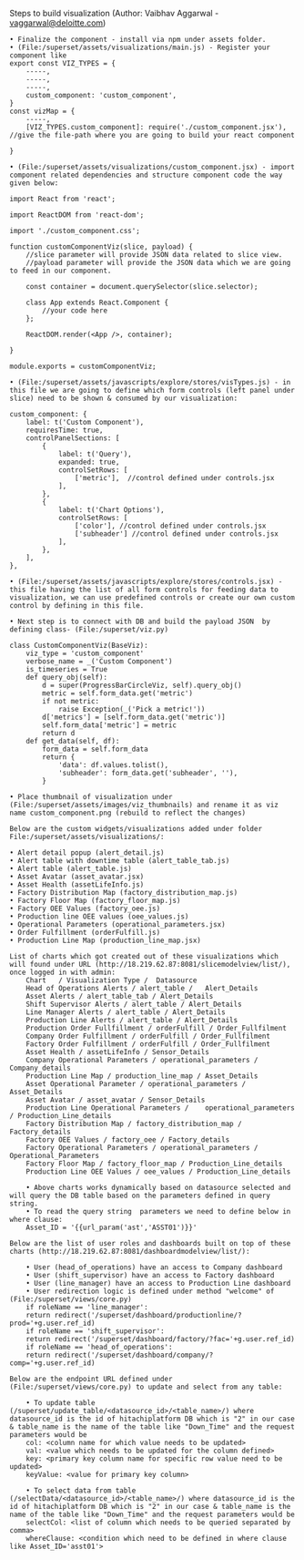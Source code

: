 Steps to build visualization (Author: Vaibhav Aggarwal - vaggarwal@deloitte.com)

	• Finalize the component - install via npm under assets folder.
	• (File:/superset/assets/visualizations/main.js) - Register your component like
	export const VIZ_TYPES = {
		-----,
		-----,
		-----,
		custom_component: 'custom_component',
	}
	const vizMap = {
		-----,
		[VIZ_TYPES.custom_component]: require('./custom_component.jsx'),     //give the file-path where you are going to build your react component
		
	}
	
	• (File:/superset/assets/visualizations/custom_component.jsx) - import component related dependencies and structure component code the way given below:

	import React from 'react';

	import ReactDOM from 'react-dom';

	import './custom_component.css';
	
	function customComponentViz(slice, payload) {
		//slice parameter will provide JSON data related to slice view.
		//payload parameter will provide the JSON data which we are going to feed in our component.

		const container = document.querySelector(slice.selector);

		class App extends React.Component {
			//your code here
		};
		
		ReactDOM.render(<App />, container);
		
	}
	
	module.exports = customComponentViz;
	
	• (File:/superset/assets/javascripts/explore/stores/visTypes.js) - in this file we are going to define which form controls (left panel under slice) need to be shown & consumed by our visualization:

	custom_component: {
		label: t('Custom Component'),
		requiresTime: true,
		controlPanelSections: [
			{
				label: t('Query'),
				expanded: true,
				controlSetRows: [
					['metric'],  //control defined under controls.jsx
				],
			},
			{
				label: t('Chart Options'),
				controlSetRows: [
					['color'], //control defined under controls.jsx
					['subheader'] //control defined under controls.jsx
				],
			},
		],
	},
	
	• (File:/superset/assets/javascripts/explore/stores/controls.jsx) - this file having the list of all form controls for feeding data to visualization, we can use predefined controls or create our own custom control by defining in this file.
	
	• Next step is to connect with DB and build the payload JSON  by defining class- (File:/superset/viz.py) 

	class CustomComponentViz(BaseViz):
		viz_type = 'custom_component'
		verbose_name = _('Custom Component')
		is_timeseries = True
		def query_obj(self):
			d = super(ProgressBarCircleViz, self).query_obj()
			metric = self.form_data.get('metric')
			if not metric:
				raise Exception(_('Pick a metric!'))
			d['metrics'] = [self.form_data.get('metric')]
			self.form_data['metric'] = metric
			return d
		def get_data(self, df):
			form_data = self.form_data
			return {
				'data': df.values.tolist(),
				'subheader': form_data.get('subheader', ''),
			}
			
	• Place thumbnail of visualization under (File:/superset/assets/images/viz_thumbnails) and rename it as viz name custom_component.png (rebuild to reflect the changes)

	Below are the custom widgets/visualizations added under folder File:/superset/assets/visualizations/:

	• Alert detail popup (alert_detail.js)
	• Alert table with downtime table (alert_table_tab.js)
	• Alert table (alert_table.js)
	• Asset Avatar (asset_avatar.jsx)
	• Asset Health (assetLifeInfo.js)
	• Factory Distribution Map (factory_distribution_map.js)
	• Factory Floor Map (factory_floor_map.js)
	• Factory OEE Values (factory_oee.js)
	• Production line OEE values (oee_values.js)
	• Operational Parameters (operational_parameters.jsx)
	• Order Fulfillment (orderFulfill.js)
	• Production Line Map (production_line_map.jsx)

	List of charts which got created out of these visualizations which will found under URL (http://18.219.62.87:8081/slicemodelview/list/), once logged in with admin:
		Chart	/ Visualization Type /	Datasource
		Head of Operations Alerts / alert_table /	Alert_Details
		Asset Alerts / alert_table_tab / Alert_Details
		Shift Supervisor Alerts / alert_table / Alert_Details
		Line Manager Alerts / alert_table / Alert_Details
		Production Line Alerts / alert_table / Alert_Details
		Production Order Fullfillment / orderFulfill / Order_Fullfilment
		Company Order Fulfillment / orderFulfill / Order_Fullfilment
		Factory Order Fulfillment / orderFulfill / Order_Fullfilment
		Asset Health / assetLifeInfo / Sensor_Details
		Company Operational Parameters / operational_parameters / Company_details
		Production Line Map / production_line_map / Asset_Details
		Asset Operational Parameter / operational_parameters / Asset_Details
		Asset Avatar / asset_avatar / Sensor_Details
		Production Line Operational Parameters / 	operational_parameters / Production_Line_details
		Factory Distribution Map / factory_distribution_map / Factory_details
		Factory OEE Values / factory_oee / Factory_details
		Factory Operational Parameters / operational_parameters / Operational_Parameters
		Factory Floor Map / factory_floor_map / Production_Line_details
		Production Line OEE Values / oee_values / Production_Line_details

		• Above charts works dynamically based on datasource selected and will query the DB table based on the parameters defined in query string.
		• To read the query string  parameters we need to define below in where clause:
		Asset_ID = '{{url_param('ast','ASST01')}}' 

	Below are the list of user roles and dashboards built on top of these charts (http://18.219.62.87:8081/dashboardmodelview/list/):

		• User (head_of_operations) have an access to Company dashboard
		• User (shift_supervisor) have an access to Factory dashboard
		• User (line_manager) have an access to Production Line dashboard
		• User redirection logic is defined under method "welcome" of  (File:/superset/views/core.py)
		if roleName == 'line_manager':
		return redirect('/superset/dashboard/productionline/?prod='+g.user.ref_id) 
		if roleName == 'shift_supervisor':
		return redirect('/superset/dashboard/factory/?fac='+g.user.ref_id)
		if roleName == 'head_of_operations':
		return redirect('/superset/dashboard/company/?comp='+g.user.ref_id)

	Below are the endpoint URL defined under (File:/superset/views/core.py) to update and select from any table:

		• To update table (/superset/update_table/<datasource_id>/<table_name>/) where datasource_id is the id of hitachiplatform DB which is "2" in our case & table_name is the name of the table like "Down_Time" and the request parameters would be 
		col: <column name for which value needs to be updated> 
		val: <value which needs to be updated for the column defined>
		key: <primary key column name for specific row value need to be updated>
		keyValue: <value for primary key column>
		
		• To select data from table (/selectData/<datasource_id>/<table_name>/) where datasource_id is the id of hitachiplatform DB which is "2" in our case & table_name is the name of the table like "Down_Time" and the request parameters would be
		selectCol: <list of column which needs to be queried separated by comma>
		whereClause: <condition which need to be defined in where clause like Asset_ID='asst01'>